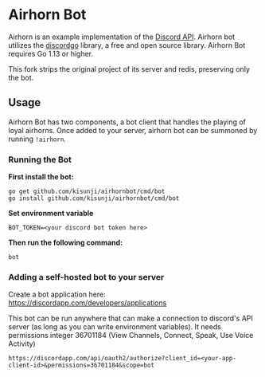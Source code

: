 # Airhorn Bot
Airhorn is an example implementation of the [Discord API](https://discordapp.com/developers/docs/intro). Airhorn bot utilizes the [discordgo](https://github.com/bwmarrin/discordgo) library, a free and open source library. Airhorn Bot requires Go 1.13 or higher.

This fork strips the original project of its server and redis, preserving only the bot.

## Usage
Airhorn Bot has two components, a bot client that handles the playing of loyal airhorns. Once added to your server, airhorn bot can be summoned by running `!airhorn`.

### Running the Bot

**First install the bot:**
```
go get github.com/kisunji/airhornbot/cmd/bot
go install github.com/kisunji/airhornbot/cmd/bot
```

**Set environment variable**
```
BOT_TOKEN=<your discord bot token here>
```

 **Then run the following command:**
```
bot
```

### Adding a self-hosted bot to your server

Create a bot application here: https://discordapp.com/developers/applications

This bot can be run anywhere that can make a connection to discord's API server (as long as you can write environment variables).
It needs permissions integer 36701184 (View Channels, Connect, Speak, Use Voice Activity) 

```
https://discordapp.com/api/oauth2/authorize?client_id=<your-app-client-id>&permissions=36701184&scope=bot
```
